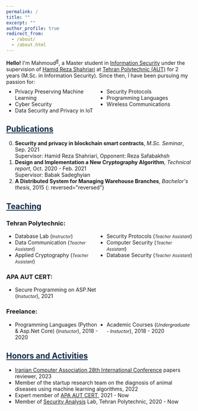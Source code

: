 ```yaml
---
permalink: /
title: ""
excerpt: ""
author_profile: true
redirect_from: 
  - /about/
  - /about.html
---
```


<style>
.farsi{ font-family:PERSWEB; font-weight: bold; font-size:11pt;}
.header-color {color:#0f2b46;}
.twocol{ columns: 2}
</style>

**Hello!** I'm Mahmoud<sup><a href="#fullname" onclick="toggle_visibility('fullname');">#</a></sup>, a Master student in [Information&nbsp;Security](https://ce.aut.ac.ir/) under the supervision of [Hamid Reza&nbsp;Shahriari](https://aut.ac.ir/shahriari/) at [Tehran&nbsp;Polytechnic (AUT)](https://aut.ac.ir/en) for 2 years (M.Sc. in Information Security). Since then, I have been pursuing my passion for:
<ul class='twocol' style="margin-top: -1%;" markdown='1'>
<li> Privacy Preserving Machine Learning</li>
<li> Cyber Security</li>
<li> Data Security and Privacy in IoT</li>
<li> Security Protocols</li>
<li> Programming Languages</li>
<li> Wireless Communications</li>
</ul>

<p id="fullname" style="display: none;"><sup>#
my full name is <i>Mahmoud Faraji</i> (in Persian: <span class='farsi'>محمود فرجی</span>), and here is my voice pronouncing my name:  
<span><audio id="player" src="files/my-name.m4a"></audio>
<img src="/images/speaker.png" style="width:20px; cursor:pointer;" onclick="document.getElementById('player').play()"></span></sup></p>

<script>
function toggle_visibility(id) {
       var e = document.getElementById(id);
       if(e.style.display == 'block')
          e.style.display = 'none';
       else
          e.style.display = 'block';
    }
</script>

<a href="/publications" class='header-color'>Publications</a>
----
0. **Security and privacy in blockchain smart contracts**, *M.Sc. Seminar*, Sep. 2021 <!--[[pdf](link)]-->
<br>Supervisor: Hamid Reza Shahriari, Opponent: Reza Safabakhsh
0. **Design and Implementation a New Cryptography Algorithm**, *Technical report*, Oct. 2020 - Feb. 2021 <!--[[pdf](link)]-->
<br>Supervisor: Babak Sadeghyian
0. **A Distributed System for Managing Warehouse Branches**, *Bachelor's thesis*, 2015 <!--[[pdf](link)]-->
{: reversed="reversed"}



<a href="/teaching"  class='header-color'>Teaching</a>
----
### Tehran Polytechnic: 
<ul class='twocol' markdown='1'>
<li> Database Lab (<i style='font-size: 0.8em;'>Instructor</i>)</li>
<li> Data Communication (<i style='font-size: 0.8em;'>Teacher Assistant</i>)</li>
<li> Applied Cryptography (<i style='font-size: 0.8em;'>Teacher Assistant</i>)</li>
<li> Security Protocols (<i style='font-size: 0.8em;'>Teacher Assistant</i>)</li>
<li> Computer Security (<i style='font-size: 0.8em;'>Teacher Assistant</i>)</li>
<li> Database Security (<i style='font-size: 0.8em;'>Teacher Assistant</i>)</li>
</ul>

### APA AUT CERT:
<ul class='twocol' markdown='1'>
<li> Secure Programming on ASP.Net (<i style='font-size: 0.9em;'>Instuctor</i>), 2021</li>
</ul>

### Freelance:
<ul class='twocol' markdown='1'>
<li> Programming Languages (Python & Asp.Net Core) (<i style='font-size: 0.9em;'>Instuctor</i>), 2018 - 2020</li>
<li> Academic Courses (<i style='font-size: 0.9em;'>Undergraduate - Instuctor</i>), 2018 - 2020</li>
</ul>

<a href="/honors"  class='header-color'>Honors and Activities</a>
----
<ul class='onecol' markdown='1'>
<li> <a href="https://csicc2023.csi.org.ir/home">Iranian Computer Association 28th International Conference</a> papers reviewer, 2023 </li>
<li> Member of the startup research team on the diagnosis of animal diseases using machine learning algorithms, 2022 </li>
<li> Expert member of <a href="https://apa.aut.ac.ir/en/">APA AUT CERT</a>, 2021 - Now </li>
<li> Member of <a href="http://atlas.aut.ac.ir/en/index.html">Security Analysis</a> Lab, Tehran Polytechnic, 2020 - Now </li>
</ul>



